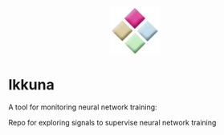<p align="center">
<img src="./ikkuna.png" alt="logo" width="100"/>
</p>

# Ikkuna
A tool for monitoring neural network training:

Repo for exploring signals to supervise neural network training
